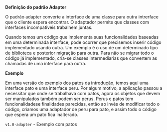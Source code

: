 **Definição do padrão Adapter**
 
O padrão adapter converte a interface de uma classe para outra intrerface que o cliente espera 
encontrar. O adaptador permite que classes com interfaces incompativeis trabalhem 
juntas.

Quando temos um código que implementa suas funcionalidades baseadas em uma determinada
interface, pode ocorrer que precisemos inserir código implementado usando outra.
Um exemplo é o uso de um determinado tipo de biblioteca e posterior migração para
outra. Para não se migrar todo o código já implementado, cria-se classes intermediarias
que convertem as chamadas de uma interface para outra.
 
 **Exemplo** 
 
Em uma versão do exemplo dos patos da introdução, temos aqui uma interface pato
e uma interface peru. Por algum motivo, a aplicação passou a necessitar que onde se 
trabalhava com patos, agora os objetos que devem ser manipulados também podem ser
perus. Perus e patos tem funcionalidadese finalidades parecidas, então ao invés de modificar todo 
o código, criamos uma adaptador de peru para pato, e assim todo o código que espera
um pato fica inalterado.
 
 `v1.0-adapter` - Exemplo com patos
